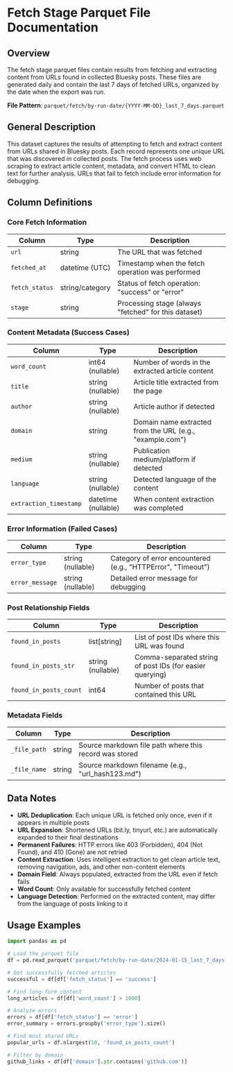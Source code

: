 # Fetch Stage Parquet File Documentation

## Overview

The fetch stage parquet files contain results from fetching and extracting content from URLs found in collected Bluesky posts. These files are generated daily and contain the last 7 days of fetched URLs, organized by the date when the export was run.

**File Pattern**: `parquet/fetch/by-run-date/{YYYY-MM-DD}_last_7_days.parquet`

## General Description

This dataset captures the results of attempting to fetch and extract content from URLs shared in Bluesky posts. Each record represents one unique URL that was discovered in collected posts. The fetch process uses web scraping to extract article content, metadata, and convert HTML to clean text for further analysis. URLs that fail to fetch include error information for debugging.

## Column Definitions

### Core Fetch Information

| Column | Type | Description |
|--------|------|-------------|
| `url` | string | The URL that was fetched |
| `fetched_at` | datetime (UTC) | Timestamp when the fetch operation was performed |
| `fetch_status` | string/category | Status of fetch operation: "success" or "error" |
| `stage` | string | Processing stage (always "fetched" for this dataset) |

### Content Metadata (Success Cases)

| Column | Type | Description |
|--------|------|-------------|
| `word_count` | int64 (nullable) | Number of words in the extracted article content |
| `title` | string (nullable) | Article title extracted from the page |
| `author` | string (nullable) | Article author if detected |
| `domain` | string | Domain name extracted from the URL (e.g., "example.com") |
| `medium` | string (nullable) | Publication medium/platform if detected |
| `language` | string (nullable) | Detected language of the content |
| `extraction_timestamp` | datetime (nullable) | When content extraction was completed |

### Error Information (Failed Cases)

| Column | Type | Description |
|--------|------|-------------|
| `error_type` | string (nullable) | Category of error encountered (e.g., "HTTPError", "Timeout") |
| `error_message` | string (nullable) | Detailed error message for debugging |

### Post Relationship Fields

| Column | Type | Description |
|--------|------|-------------|
| `found_in_posts` | list[string] | List of post IDs where this URL was found |
| `found_in_posts_str` | string (nullable) | Comma-separated string of post IDs (for easier querying) |
| `found_in_posts_count` | int64 | Number of posts that contained this URL |

### Metadata Fields

| Column | Type | Description |
|--------|------|-------------|
| `_file_path` | string | Source markdown file path where this record was stored |
| `_file_name` | string | Source markdown filename (e.g., "url_hash123.md") |

## Data Notes

- **URL Deduplication**: Each unique URL is fetched only once, even if it appears in multiple posts
- **URL Expansion**: Shortened URLs (bit.ly, tinyurl, etc.) are automatically expanded to their final destinations
- **Permanent Failures**: HTTP errors like 403 (Forbidden), 404 (Not Found), and 410 (Gone) are not retried
- **Content Extraction**: Uses intelligent extraction to get clean article text, removing navigation, ads, and other non-content elements
- **Domain Field**: Always populated, extracted from the URL even if fetch fails
- **Word Count**: Only available for successfully fetched content
- **Language Detection**: Performed on the extracted content, may differ from the language of posts linking to it

## Usage Examples

```python
import pandas as pd

# Load the parquet file
df = pd.read_parquet('parquet/fetch/by-run-date/2024-01-15_last_7_days.parquet')

# Get successfully fetched articles
successful = df[df['fetch_status'] == 'success']

# Find long-form content
long_articles = df[df['word_count'] > 1000]

# Analyze errors
errors = df[df['fetch_status'] == 'error']
error_summary = errors.groupby('error_type').size()

# Find most shared URLs
popular_urls = df.nlargest(10, 'found_in_posts_count')

# Filter by domain
github_links = df[df['domain'].str.contains('github.com')]
```